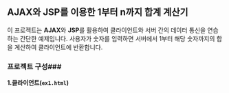 ## AJAX와 JSP를 이용한 1부터 n까지 합계 계산기
이 프로젝트는 **AJAX**와 **JSP**를 활용하여 클라이언트와 서버 간의 데이터 통신을 연습하는 간단한 예제입니다. 사용자가 숫자를 입력하면 서버에서 1부터 해당 숫자까지의 합을 계산하여 클라이언트에 반환합니다.



### 프로젝트 구성###
**1.클라이언트(`ex1.html`)**
